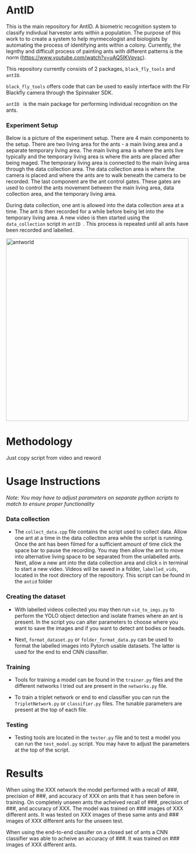 # AntID
This is the main repository for AntID. A biometric recognition system to classify indivdual harvestor ants
within a population. The purpose of this work to to create a system to help myrmecologist and biologists
by automating the process of identifying ants within a colony. Currently, the legnthy and difficult 
process of painting ants with different patterns is the norm (https://www.youtube.com/watch?v=uAQ5IKVpysc).

This repository currently consists of 2 packages, `black_fly_tools` and `antID`. 

`black_fly_tools` offers code that can be used to easily interface with the Flir Blackfly camera 
through the Spinnaker SDK.

`antID ` is the main package for performing individual recognition on the ants. 

### Experiment Setup
Below is a picture of the experiment setup. There are 4 main components to the setup. There are two
living area for the ants - a main living area and a separate temporary living area. The main living 
area is where the ants live typically and the temporary living area is where the ants are placed
after being maged. The temporary living area is connected to the main living area through the data 
collection area. The data collection area is where the camera is placed and where the ants are to walk
beneath the camera to be recorded. The last component are the ant control gates. These gates are used
to control the ants movement between the main living area, data collection area, and the temporary 
living area.

During data collection, one ant is allowed into the data collection area at a time. The ant is then
recorded for a while before being let into the temporary living area. A new video is then started using
the `data_collection` script in `antID `. This process is repeated until all ants have been recorded
and labelled.

<img src="https://github.com/oubrejames/antID/assets/46512429/0387fd0a-4e17-4ccb-9e59-8c364c2ea56e" alt="antworld" width="500"/>

# Methodology
Just copy script from video and reword

# Usage Instructions
_Note: You may have to adjust parameters on separate python scripts to match to ensure proper functionality_

### Data collection
* The `collect_data.cpp` file contains the script used to collect data. Allow one ant at a time in the
data collection area while the script is running. Once the ant has been filmed for a sufficient amount
of time click the space bar to pause the recording. You may then allow the ant to move into alternative 
living space to be separated from the unlabelled ants. Next, allow a new ant into the data collection
area and click `n` in terminal to start a new video. Videos will be saved in a folder, `labelled_vids`,
located in the root directory of the repository. This script can be found in the `antid` folder

### Creating the dataset
* With labelled videos collected you may then run `vid_to_imgs.py` to perform the YOLO object detection
and isolate frames where an ant is present. In the script you can alter parameters to choose where you want
to save the images and if you want to detect ant bodies or heads.

* Next, `format_dataset.py` or `folder_format_data.py` can be used to format the labelled images into
Pytorch usable datasets. The latter is used for the end to end CNN classifier.

### Training
* Tools for training a model can be found in the `trainer.py` files and the different networks I tried
out are present in the `networks.py` file.

* To train a triplet network or end to end classifier you can run the `TripletNetwork.py` or `classifier.py`
files. The tunable parameters are present at the top of each file.

### Testing
* Testing tools are located in the `tester.py` file and to test a model you can run the `test_model.py`
script. You may have to adjust the parameters at the top of the script. 

# Results
When using the XXX network the model performed with a recall of ###, precision of ###, and accuracy of 
XXX on ants that it has seen before in training. On completely unseen ants the acheived recall of ###, precision of ###, and accuracy of 
XXX. The model was trained on ### images of XXX different ants. It was tested on XXX images of these
same ants and ### images of XXX different ants for the unseen test.

When using the end-to-end classifer on a closed set of ants a CNN classifier was able to acheive an
accuracy of ###. It was trained on ### images of XXX different ants.
